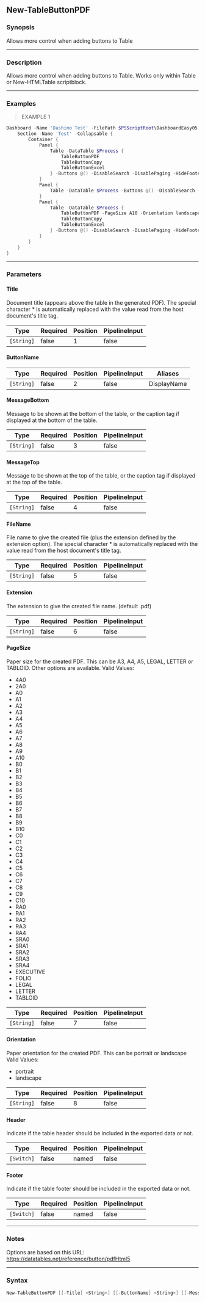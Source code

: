 New-TableButtonPDF
------------------

### Synopsis
Allows more control when adding buttons to Table

---

### Description

Allows more control when adding buttons to Table. Works only within Table or New-HTMLTable scriptblock.

---

### Examples
> EXAMPLE 1

```PowerShell
Dashboard -Name 'Dashimo Test' -FilePath $PSScriptRoot\DashboardEasy05.html -Show {
    Section -Name 'Test' -Collapsable {
        Container {
            Panel {
                Table -DataTable $Process {
                    TableButtonPDF
                    TableButtonCopy
                    TableButtonExcel
                } -Buttons @() -DisableSearch -DisablePaging -HideFooter
            }
            Panel {
                Table -DataTable $Process -Buttons @() -DisableSearch -DisablePaging -HideFooter
            }
            Panel {
                Table -DataTable $Process {
                    TableButtonPDF -PageSize A10 -Orientation landscape
                    TableButtonCopy
                    TableButtonExcel
                } -Buttons @() -DisableSearch -DisablePaging -HideFooter
            }
        }
    }
}
```

---

### Parameters
#### **Title**
Document title (appears above the table in the generated PDF). The special character * is automatically replaced with the value read from the host document's title tag.

|Type      |Required|Position|PipelineInput|
|----------|--------|--------|-------------|
|`[String]`|false   |1       |false        |

#### **ButtonName**

|Type      |Required|Position|PipelineInput|Aliases    |
|----------|--------|--------|-------------|-----------|
|`[String]`|false   |2       |false        |DisplayName|

#### **MessageBottom**
Message to be shown at the bottom of the table, or the caption tag if displayed at the bottom of the table.

|Type      |Required|Position|PipelineInput|
|----------|--------|--------|-------------|
|`[String]`|false   |3       |false        |

#### **MessageTop**
Message to be shown at the top of the table, or the caption tag if displayed at the top of the table.

|Type      |Required|Position|PipelineInput|
|----------|--------|--------|-------------|
|`[String]`|false   |4       |false        |

#### **FileName**
File name to give the created file (plus the extension defined by the extension option). The special character * is automatically replaced with the value read from the host document's title tag.

|Type      |Required|Position|PipelineInput|
|----------|--------|--------|-------------|
|`[String]`|false   |5       |false        |

#### **Extension**
The extension to give the created file name. (default .pdf)

|Type      |Required|Position|PipelineInput|
|----------|--------|--------|-------------|
|`[String]`|false   |6       |false        |

#### **PageSize**
Paper size for the created PDF. This can be A3, A4, A5, LEGAL, LETTER or TABLOID. Other options are available.
Valid Values:

* 4A0
* 2A0
* A0
* A1
* A2
* A3
* A4
* A5
* A6
* A7
* A8
* A9
* A10
* B0
* B1
* B2
* B3
* B4
* B5
* B6
* B7
* B8
* B9
* B10
* C0
* C1
* C2
* C3
* C4
* C5
* C6
* C7
* C8
* C9
* C10
* RA0
* RA1
* RA2
* RA3
* RA4
* SRA0
* SRA1
* SRA2
* SRA3
* SRA4
* EXECUTIVE
* FOLIO
* LEGAL
* LETTER
* TABLOID

|Type      |Required|Position|PipelineInput|
|----------|--------|--------|-------------|
|`[String]`|false   |7       |false        |

#### **Orientation**
Paper orientation for the created PDF. This can be portrait or landscape
Valid Values:

* portrait
* landscape

|Type      |Required|Position|PipelineInput|
|----------|--------|--------|-------------|
|`[String]`|false   |8       |false        |

#### **Header**
Indicate if the table header should be included in the exported data or not.

|Type      |Required|Position|PipelineInput|
|----------|--------|--------|-------------|
|`[Switch]`|false   |named   |false        |

#### **Footer**
Indicate if the table footer should be included in the exported data or not.

|Type      |Required|Position|PipelineInput|
|----------|--------|--------|-------------|
|`[Switch]`|false   |named   |false        |

---

### Notes
Options are based on this URL: https://datatables.net/reference/button/pdfHtml5

---

### Syntax
```PowerShell
New-TableButtonPDF [[-Title] <String>] [[-ButtonName] <String>] [[-MessageBottom] <String>] [[-MessageTop] <String>] [[-FileName] <String>] [[-Extension] <String>] [[-PageSize] <String>] [[-Orientation] <String>] [-Header] [-Footer] [<CommonParameters>]
```
